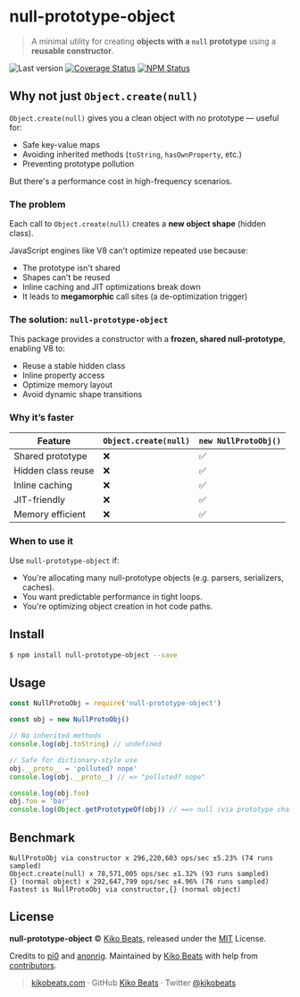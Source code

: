 # null-prototype-object

> A minimal utility for creating **objects with a `null` prototype** using a **reusable constructor**.

![Last version](https://img.shields.io/github/tag/Kikobeats/null-prototype-object.svg?style=flat-square)
[![Coverage Status](https://img.shields.io/coveralls/Kikobeats/null-prototype-object.svg?style=flat-square)](https://coveralls.io/github/Kikobeats/null-prototype-object)
[![NPM Status](https://img.shields.io/npm/dm/null-prototype-object.svg?style=flat-square)](https://www.npmjs.org/package/null-prototype-object)

## Why not just `Object.create(null)`

`Object.create(null)` gives you a clean object with no prototype — useful for:

- Safe key-value maps
- Avoiding inherited methods (`toString`, `hasOwnProperty`, etc.)
- Preventing prototype pollution

But there's a performance cost in high-frequency scenarios.

### The problem

Each call to `Object.create(null)` creates a **new object shape** (hidden class).

JavaScript engines like V8 can't optimize repeated use because:

- The prototype isn't shared
- Shapes can't be reused
- Inline caching and JIT optimizations break down
- It leads to **megamorphic** call sites (a de-optimization trigger)

### The solution: `null-prototype-object`

This package provides a constructor with a **frozen, shared null-prototype**, enabling V8 to:

- Reuse a stable hidden class
- Inline property access
- Optimize memory layout
- Avoid dynamic shape transitions

### Why it’s faster

| Feature                   | `Object.create(null)` | `new NullProtoObj()` |
|---------------------------|------------------------|------------------------|
| Shared prototype          | ❌                     | ✅                     |
| Hidden class reuse        | ❌                     | ✅                     |
| Inline caching            | ❌                     | ✅                     |
| JIT-friendly              | ❌                     | ✅                     |
| Memory efficient          | ❌                     | ✅                     |

### When to use it

Use `null-prototype-object` if:

- You're allocating many null-prototype objects (e.g. parsers, serializers, caches).
- You want predictable performance in tight loops.
- You're optimizing object creation in hot code paths.

## Install

```bash
$ npm install null-prototype-object --save
```

## Usage

```js
const NullProtoObj = require('null-prototype-object')

const obj = new NullProtoObj()

// No inherited methods
console.log(obj.toString) // undefined

// Safe for dictionary-style use
obj.__proto__ = 'polluted? nope'
console.log(obj.__proto__) // => "polluted? nope"

console.log(obj.foo)
obj.foo = 'bar'
console.log(Object.getPrototypeOf(obj)) // ==> null (via prototype chain)
```

## Benchmark

```
NullProtoObj via constructor x 296,220,603 ops/sec ±5.23% (74 runs sampled)
Object.create(null) x 78,571,005 ops/sec ±1.32% (93 runs sampled)
{} (normal object) x 292,647,799 ops/sec ±4.96% (76 runs sampled)
Fastest is NullProtoObj via constructor,{} (normal object)
```

## License

**null-prototype-object** © [Kiko Beats](https://kikobeats.com), released under the [MIT](https://github.com/kikobeats/null-prototype-object/blob/master/LICENSE.md) License.

Credits to [pi0](https://github.com/h3js/rou3/blame/main/src/_utils.ts) and [anonrig](https://github.com/anonrig/fast-querystring/blame/main/lib/parse.js#L6). Maintained by [Kiko Beats](https://kikobeats.com) with help from [contributors](https://github.com/kikobeats/null-prototype-object/contributors).

> [kikobeats.com](https://kikobeats.com) · GitHub [Kiko Beats](https://github.com/kikobeats) · Twitter [@kikobeats](https://twitter.com/kikobeats)
